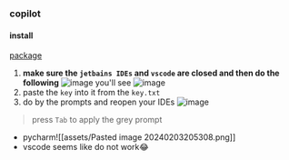 ### copilot
#### install
[package](https://github.com/SupaVision/DocHub/releases/tag/v0.0.6)
1. **make sure the `jetbains IDEs` and `vscode` are closed and then do the following**
![image](https://github.com/SupaVision/DocHub/assets/119986792/2b5ff197-a3b8-4aaa-9385-14ee2c7a7f8b)
you'll see
![image](https://github.com/SupaVision/DocHub/assets/119986792/7bb5a7b3-912e-4ec0-bfae-993c14849774)
2. paste the `key` into it from the `key.txt`
 3. do by the prompts and reopen your IDEs
![image](https://github.com/SupaVision/DocHub/assets/119986792/a59fbbc0-68df-47ec-85ab-b2cc9dbe77a5)
> press `Tab` to apply the grey prompt
- pycharm![[assets/Pasted image 20240203205308.png]]
- vscode seems like do not work😂